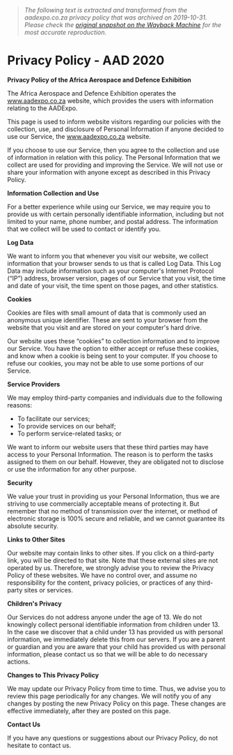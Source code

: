 > *The following text is extracted and transformed from the aadexpo.co.za privacy policy that was archived on 2019-10-31. Please check the [original snapshot on the Wayback Machine](https://web.archive.org/web/20191031160508id_/http%3A//www.aadexpo.co.za/privacy-policy) for the most accurate reproduction.*

# Privacy Policy - AAD 2020

**Privacy Policy of the Africa Aerospace and Defence Exhibition**

The Africa Aerospace and Defence Exhibition operates the www.aadexpo.co.za website, which provides the users with information relating to the AADExpo.

This page is used to inform website visitors regarding our policies with the collection, use, and disclosure of Personal Information if anyone decided to use our Service, the www.aadexpo.co.za website.

If you choose to use our Service, then you agree to the collection and use of information in relation with this policy. The Personal Information that we collect are used for providing and improving the Service. We will not use or share your information with anyone except as described in this Privacy Policy.

 **Information Collection and Use**

For a better experience while using our Service, we may require you to provide us with certain personally identifiable information, including but not limited to your name, phone number, and postal address. The information that we collect will be used to contact or identify you.

 **Log Data**

We want to inform you that whenever you visit our website, we collect information that your browser sends to us that is called Log Data. This Log Data may include information such as your computer's Internet Protocol (“IP”) address, browser version, pages of our Service that you visit, the time and date of your visit, the time spent on those pages, and other statistics.

 **Cookies**

Cookies are files with small amount of data that is commonly used an anonymous unique identifier. These are sent to your browser from the website that you visit and are stored on your computer's hard drive.

Our website uses these “cookies” to collection information and to improve our Service. You have the option to either accept or refuse these cookies, and know when a cookie is being sent to your computer. If you choose to refuse our cookies, you may not be able to use some portions of our Service.

 **Service Providers**

We may employ third-party companies and individuals due to the following reasons:

  * To facilitate our services;
  * To provide services on our behalf;
  * To perform service-related tasks; or



We want to inform our website users that these third parties may have access to your Personal Information. The reason is to perform the tasks assigned to them on our behalf. However, they are obligated not to disclose or use the information for any other purpose.

 **Security**

We value your trust in providing us your Personal Information, thus we are striving to use commercially acceptable means of protecting it. But remember that no method of transmission over the internet, or method of electronic storage is 100% secure and reliable, and we cannot guarantee its absolute security.

 **Links to Other Sites**

Our website may contain links to other sites. If you click on a third-party link, you will be directed to that site. Note that these external sites are not operated by us. Therefore, we strongly advise you to review the Privacy Policy of these websites. We have no control over, and assume no responsibility for the content, privacy policies, or practices of any third-party sites or services.

 **Children's Privacy**

Our Services do not address anyone under the age of 13. We do not knowingly collect personal identifiable information from children under 13. In the case we discover that a child under 13 has provided us with personal information, we immediately delete this from our servers. If you are a parent or guardian and you are aware that your child has provided us with personal information, please contact us so that we will be able to do necessary actions.

 **Changes to This Privacy Policy**

We may update our Privacy Policy from time to time. Thus, we advise you to review this page periodically for any changes. We will notify you of any changes by posting the new Privacy Policy on this page. These changes are effective immediately, after they are posted on this page.

 **Contact Us**

If you have any questions or suggestions about our Privacy Policy, do not hesitate to contact us.
